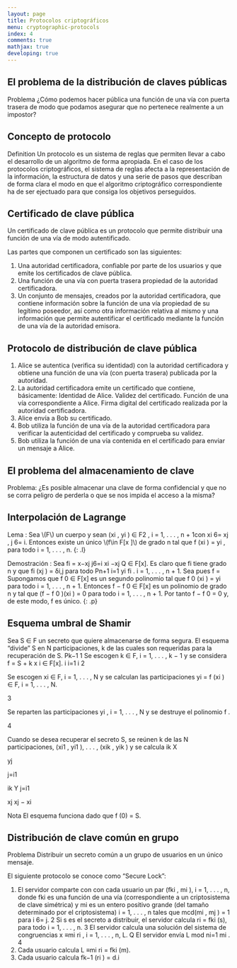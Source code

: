 ```yaml
---
layout: page
title: Protocolos criptográficos
menu: cryptographic-protocols
index: 4
comments: true
mathjax: true
developing: true
---
```


## El problema de la distribución de claves públicas

Problema
¿Cómo podemos hacer pública una función de una vía con puerta trasera de modo
que podamos asegurar que no pertenece realmente a un impostor?

## Concepto de protocolo

Definition
Un protocolo es un sistema de reglas que permiten llevar a cabo el desarrollo de un
algoritmo de forma apropiada.
En el caso de los protocolos criptográficos, el sistema de reglas afecta a la
representación de la información, la estructura de datos y una serie de pasos que
describan de forma clara el modo en que el algoritmo criptográfico correspondiente ha
de ser ejectuado para que consiga los objetivos perseguidos.

## Certificado de clave pública

Un certificado de clave pública es un protocolo que permite distribuir una función de
una vía de modo autentificado.

Las partes que componen un certificado son las siguientes:
1. Una autoridad certificadora, confiable por parte de los usuarios y que emite los
certificados de clave pública.
2. Una función de una vía con puerta trasera propiedad de la autoridad certificadora.
3. Un conjunto de mensajes, creados por la autoridad certificadora, que contiene
información sobre la función de una vía propiedad de su legítimo poseedor, así
como otra información relativa al mismo y una información que permite
autentificar el certificado mediante la función de una vía de la autoridad emisora.

## Protocolo de distribución de clave pública

1. Alice se autentica (verifica su identidad) con la autoridad certificadora y obtiene
una función de una vía (con puerta trasera) publicada por la autoridad.
2. La autoridad certificadora emite un certificado que contiene, básicamente:
Identidad de Alice.
Validez del certificado.
Función de una vía correspondiente a Alice.
Firma digital del certificado realizada por la autoridad certificadora.
3. Alice envía a Bob su certificado.
4. Bob utiliza la función de una vía de la autoridad certificadora para verificar la
autenticidad del certificado y comprueba su validez.
5. Bob utiliza la función de una vía contenida en el certificado para enviar un
mensaje a Alice.

## El problema del almacenamiento de clave

Problema: ¿Es posible almacenar una clave de forma confidencial y que no se corra peligro de
perderla o que se nos impida el acceso a la misma?

## Interpolación de Lagrange

Lema
: Sea \\(F\\) un cuerpo y sean (xi , yi ) ∈ F2 , i = 1, . . . , n + 1con xi 6= xj , j 6= i. Entonces
existe un único \\(f\\in F[x ]\\) de grado n tal que f (xi ) = yi , para todo i = 1, . . . , n.
{: .l}

Demostración
: Sea fi =
x−xj
j6=i xi −xj
Q
∈ F[x]. Es claro que fi tiene grado n y que fi (xj ) = δi,j para todo
Pn+1
i=1 yi fi .
i = 1, . . . , n + 1. Sea pues f =
Supongamos que f 0 ∈ F[x] es un segundo polinomio tal que f 0 (xi ) = yi para todo
i = 1, . . . , n + 1. Entonces f − f 0 ∈ F[x] es un polinomio de grado n y tal que
(f − f 0 )(xi ) = 0 para todo i = 1, . . . , n + 1. Por tanto f − f 0 = 0 y, de este modo, f es
único.
{: .p}

## Esquema umbral de Shamir

Sea S ∈ F un secreto que quiere almacenarse de forma segura. El esquema “divide”
S en N participaciones, k de las cuales son requeridas para la recuperación de S.
Pk−1
1 Se escogen k ∈ F, i = 1, . . . , k − 1 y se considera f = S +
k x i ∈ F[x].
i
i=1 i
2

Se escogen xi ∈ F, i = 1, . . . , N y se calculan las participaciones yi = f (xi ) ∈ F,
i = 1, . . . , N.

3

Se reparten las participaciones yi , i = 1, . . . , N y se destruye el polinomio f .

4

Cuando se desea recuperar el secreto S, se reúnen k de las N participaciones,
(xi1 , yi1 ), . . . , (xik , yik ) y se calcula
ik
X

yj

j=i1

ik
Y
j=i1

xj
xj − xi

Nota
El esquema funciona dado que f (0) = S.

## Distribución de clave común en grupo

Problema
Distribuir un secreto común a un grupo de usuarios en un único mensaje.

El siguiente protocolo se conoce como “Secure Lock”:
1. El servidor comparte con con cada usuario un par (fki , mi ), i = 1, . . . , n, donde fki
es una función de una vía (correspondiente a un criptosistema de clave simétrica)
y mi es un entero positivo grande (del tamaño determinado por el criptosistema)
i = 1, . . . , n tales que mcd(mi , mj ) = 1 para i 6= j.
2
Si s es el secreto a distribuir, el servidor calcula ri = fki (s), para todo i = 1, . . . , n.
3
El servidor calcula una solución del sistema de congruencias x ≡mi ri ,
i = 1, . . . , n, L.
Q
El servidor envía L mod ni=1 mi .
4
5. Cada usuario calcula L ≡mi ri = fki (m).
6. Cada usuario calcula fk−1 (ri ) = d.i